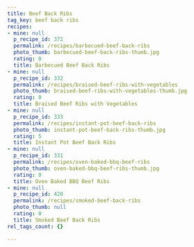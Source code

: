 ```yaml
---
title: Beef Back Ribs
tag_key: beef back ribs
recipes:
- mine: null
  p_recipe_id: 372
  permalink: /recipes/barbecued-beef-back-ribs
  photo_thumb: barbecued-beef-back-ribs-thumb.jpg
  rating: 0
  title: Barbecued Beef Back Ribs
- mine: null
  p_recipe_id: 332
  permalink: /recipes/braised-beef-ribs-with-vegetables
  photo_thumb: braised-beef-ribs-with-vegetables-thumb.jpg
  rating: 0
  title: Braised Beef Ribs with Vegetables
- mine: null
  p_recipe_id: 333
  permalink: /recipes/instant-pot-beef-back-ribs
  photo_thumb: instant-pot-beef-back-ribs-thumb.jpg
  rating: 5
  title: Instant Pot Beef Back Ribs
- mine: null
  p_recipe_id: 331
  permalink: /recipes/oven-baked-bbq-beef-ribs
  photo_thumb: oven-baked-bbq-beef-ribs-thumb.jpg
  rating: 0
  title: Oven Baked BBQ Beef Ribs
- mine: null
  p_recipe_id: 420
  permalink: /recipes/smoked-beef-back-ribs
  photo_thumb: null
  rating: 0
  title: Smoked Beef Back Ribs
rel_tags_count: {}

---
```

